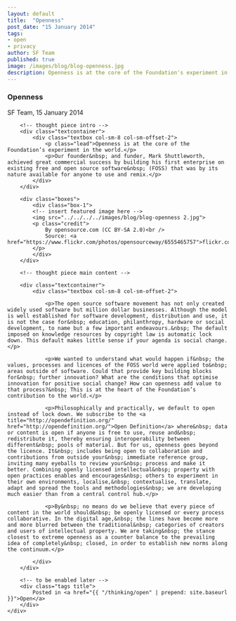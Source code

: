 ```yaml
---
layout: default
title:  "Openness"
post_date: "15 January 2014"
tags:
- open
- privacy
author: SF Team
published: true
image: /images/blog/blog-openness.jpg
description: Openness is at the core of the Foundation's experiment in the world. Our founder and funder, Mark Shuttleworth...
---
```

<div class="page-wrapper">
<!-- Featured Thinking Banner -->    
<section class="header-10-sub v-center">
														<!-- insert featured image here -->
    <div class="background" style="background-image: url(../../../../images/blog/blog-openness.jpg);"></div>
    <div>
        <div class="container">
        </div>
        <a class="control-btn fui-arrow-down" data-scroll href="#articlestart"> </a>
    </div>
</section>

<!-- Everything after this should be Editable as content -->
<section class="blog-1" id="blog-thinking">
    <div class="title" id="articlestart">
        <div class="container">
            <h3>Openness</h3>
            <div class="submitted">SF Team, 15 January 2014</div>
        </div>
    </div>
    <div class="container">
    
    	<!-- thought piece intro -->
        <div class="textcontainer">
        	<div class="textbox col-sm-8 col-sm-offset-2">
                <p class="lead">Openness is at the core of the Foundation’s experiment in the world.</p>
                <p>Our founder&nbsp; and funder, Mark Shuttleworth, achieved great commercial success by building his first enterprise on existing free and open source software&nbsp; (FOSS) that was by its nature available for anyone to use and remix.</p>
            </div>
        </div>
        
        <div class="boxes">
            <div class="box-1">
            <!-- insert featured image here -->
            <img src="../../../../images/blog/blog-openness 2.jpg">
            <p class="credit">
                By opensource.com (CC BY-SA 2.0)<br />
                Source: <a href="https://www.flickr.com/photos/opensourceway/6555465757">flickr.com/photos/opensourceway/6555465757</a>
            </p>
            </div>
        </div>
        
        <!-- thought piece main content -->
        
        <div class="textcontainer">
        	<div class="textbox col-sm-8 col-sm-offset-2">

                <p>The open source software movement has not only created widely used software but million dollar businesses. Although the model is well established for software development, distribution and use, it is not the case for&nbsp; education, philanthropy, hardware or social development, to name but a few important endeavours.&nbsp; The default imposed on knowledge resources by copyright law is automatic lock down. This default makes little sense if your agenda is social change.</p>
                
                <p>We wanted to understand what would happen if&nbsp; the values, processes and licences of the FOSS world were applied to&nbsp; areas outside of software. Could that provide key building blocks for&nbsp; further innovation? What are the conditions that optimise innovation for positive social change? How can openness add value to that process?&nbsp; This is at the heart of the Foundation’s contribution to the world.</p>
                
                <p>Philosophically and practically, we default to open instead of lock down. We subscribe to the <a title="http://opendefinition.org/" href="http://opendefinition.org/">Open Definition</a> where&nbsp; data or content is open if anyone is free to use, reuse and&nbsp; redistribute it, thereby ensuring interoperability between different&nbsp; pools of material. But for us, openness goes beyond the licence. It&nbsp; includes being open to collaboration and contributions from outside your&nbsp; immediate reference group, inviting many eyeballs to review your&nbsp; process and make it better. Combining openly licensed intellectual&nbsp; property with open practices enables and encourages&nbsp; others to experiment in their own environments, localise,&nbsp; contextualise, translate, adapt and spread the tools and methodologies&nbsp; we are developing much easier than from a central control hub.</p>
                
                <p>By&nbsp; no means do we believe that every piece of content in the world should&nbsp; be openly licensed or every process collaborative. In the digital age,&nbsp; the lines have become more and more blurred between the traditional&nbsp; categories of creators and users of intellectual property. We are taking&nbsp; the stance closest to extreme openness as a counter balance to the prevailing idea of completely&nbsp; closed, in order to establish new norms along the continuum.</p>
        
            </div>
        </div>

		<!-- to be enabled later -->
    	<div class="tags title">
            Posted in <a href="{{ "/thinking/open" | prepend: site.baseurl }}">Open</a>
        </div>
    </div>
</section>

<!-- Everything before this is editable page content -->
